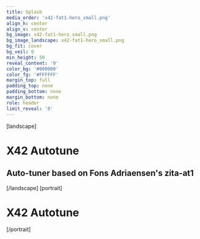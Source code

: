 ```yaml
---
title: Splash
media_order: 'x42-fat1-hero_small.png'
align_h: center
align_v: center
bg_image: x42-fat1-hero_small.png
bg_image_landscape: x42-fat1-hero_small.png
bg_fit: cover
bg_veil: 0
min_height: 50
reveal_content: '0'
color_bg: '#000000'
color_fg: '#FFFFFF'
margin_top: full
padding_top: none
padding_bottom: none
margin_bottom: none
role: header
limit_reveal: '0'
---
```


[landscape]
# X42 Autotune
## Auto-tuner based on Fons Adriaensen's zita-at1
[/landscape]
[portrait]
# X42 Autotune
[/portrait]

